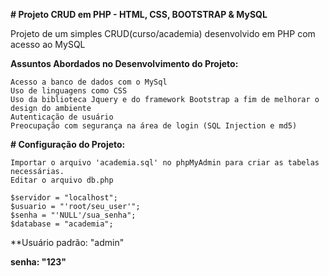 **# Projeto CRUD em PHP - HTML, CSS, BOOTSTRAP & MySQL**

Projeto de um simples CRUD(curso/academia) desenvolvido em PHP com acesso ao MySQL

**Assuntos Abordados no Desenvolvimento do Projeto:**

```
Acesso a banco de dados com o MySql
Uso de linguagens como CSS
Uso da biblioteca Jquery e do framework Bootstrap a fim de melhorar o design do ambiente
Autenticação de usuário
Preocupação com segurança na área de login (SQL Injection e md5)

```

**# Configuração do Projeto:**

```
Importar o arquivo 'academia.sql' no phpMyAdmin para criar as tabelas necessárias.
Editar o arquivo db.php

$servidor = "localhost";
$usuario = "'root/seu_user'";
$senha = "'NULL'/sua_senha";
$database = "academia";

```

**Usuário padrão: "admin"

**senha: "123"**

